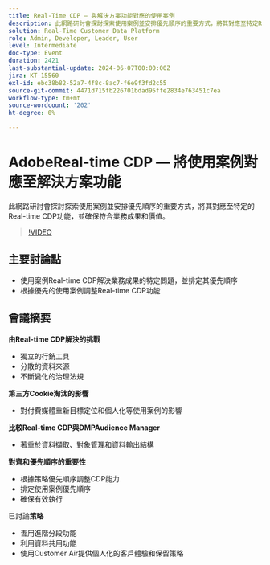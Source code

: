 ```yaml
---
title: Real-Time CDP — 與解決方案功能對應的使用案例
description: 此網路研討會探討探索使用案例並安排優先順序的重要方式，將其對應至特定RTCDP功能，並確保符合業務成果和價值。 關鍵討論點 — 使用案例RT-CDP可解決業務成果的特定問題並排定其優先順序​調整RT-CDP功能與排定優先順序的使用案例
solution: Real-Time Customer Data Platform
role: Admin, Developer, Leader, User
level: Intermediate
doc-type: Event
duration: 2421
last-substantial-update: 2024-06-07T00:00:00Z
jira: KT-15560
exl-id: ebc38b82-52a7-4f8c-8ac7-f6e9f3fd2c55
source-git-commit: 4471d715fb226701bdad95ffe2834e763451c7ea
workflow-type: tm+mt
source-wordcount: '202'
ht-degree: 0%

---
```


# AdobeReal-time CDP — 將使用案例對應至解決方案功能

此網路研討會探討探索使用案例並安排優先順序的重要方式，將其對應至特定的Real-time CDP功能，並確保符合業務成果和價值。

>[!VIDEO](https://video.tv.adobe.com/v/3429290/?learn=on)

## 主要討論點

* 使用案例Real-time CDP解決業務成果的特定問題，並排定其優先順序
* 根據優先的使用案例調整Real-time CDP功能

## 會議摘要

**由Real-time CDP解決的挑戰**

* 獨立的行銷工具
* 分散的資料來源
* 不斷變化的治理法規

**第三方Cookie淘汰的影響**

* 對付費媒體重新目標定位和個人化等使用案例的影響

**比較Real-time CDP與DMPAudience Manager**

* 著重於資料擷取、對象管理和資料輸出結構

**對齊和優先順序的重要性**

* 根據策略優先順序調整CDP能力
* 排定使用案例優先順序
* 確保有效執行

已討論&#x200B;**策略**

* 善用進階分段功能
* 利用資料共用功能
* 使用Customer Air提供個人化的客戶體驗和保留策略
